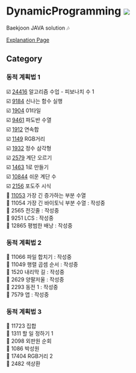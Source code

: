 # DynamicProgramming <img src = "https://img.shields.io/badge/JAVA-007396?style=for-the-badge&logo=java&logoColor=white">
Baekjoon JAVA solution :notes:

[Explanation Page](https://lunareclipse000.wordpress.com/category/%ed%94%84%eb%a1%9c%ea%b7%b8%eb%9e%98%eb%b0%8d-%ec%8a%a4%ed%84%b0%eb%94%94/%ec%9e%90%eb%a3%8c%ea%b5%ac%ec%a1%b0-%ec%8b%a4%ec%8a%b5/%eb%b0%b1%ec%a4%80/dynamic-programming/)

## Category

### 동적 계획법 1  
:ballot_box_with_check: [24416](https://lunareclipse000.wordpress.com/2024/04/05/%eb%b0%b1%ec%a4%80java-24416-%ec%95%8c%ea%b3%a0%eb%a6%ac%ec%a6%98-%ec%88%98%ec%97%85-%ed%94%bc%eb%b3%b4%eb%82%98%ec%b9%98-%ec%88%98-1/) 알고리즘 수업 - 피보나치 수 1  
:ballot_box_with_check: [9184](https://lunareclipse000.wordpress.com/2024/04/05/%eb%b0%b1%ec%a4%80java-9184-%ec%8b%a0%eb%82%98%eb%8a%94-%ed%95%a8%ec%88%98-%ec%8b%a4%ed%96%89/) 신나는 함수 실행  
:ballot_box_with_check: [1904](https://lunareclipse000.wordpress.com/2024/04/05/%eb%b0%b1%ec%a4%80java1904-01-%ed%83%80%ec%9d%bc/) 01타일  
:ballot_box_with_check: [9461](https://lunareclipse000.wordpress.com/2024/04/05/%eb%b0%b1%ec%a4%80java-9461-%ed%8c%8c%eb%8f%84%eb%b0%98-%ec%88%98%ec%97%b4/) 파도반 수열  
:ballot_box_with_check: [1912](https://lunareclipse000.wordpress.com/2024/04/06/%eb%b0%b1%ec%a4%80java-1912-%ec%97%b0%ec%86%8d%ed%95%a9/) 연속합  
:ballot_box_with_check: [1149](https://lunareclipse000.wordpress.com/2024/04/06/%eb%b0%b1%ec%a4%80java-1149-rgb-%ea%b1%b0%eb%a6%ac/) RGB거리  
:ballot_box_with_check: [1932](https://lunareclipse000.wordpress.com/2024/04/06/%eb%b0%b1%ec%a4%80java-1932-%ec%a0%95%ec%88%98-%ec%82%bc%ea%b0%81%ed%98%95/) 정수 삼각형  
:ballot_box_with_check: [2579](https://lunareclipse000.wordpress.com/2024/04/06/%eb%b0%b1%ec%a4%80java-2579-%ea%b3%84%eb%8b%a8-%ec%98%a4%eb%a5%b4%ea%b8%b0/) 계단 오르기  
:ballot_box_with_check: [1463](https://lunareclipse000.wordpress.com/2024/04/09/%eb%b0%b1%ec%a4%80java-1463-1%eb%a1%9c-%eb%a7%8c%eb%93%a4%ea%b8%b0/) 1로 만들기  
:ballot_box_with_check: [10844](https://lunareclipse000.wordpress.com/2024/04/09/%eb%b0%b1%ec%a4%80java-10844-%ec%89%ac%ec%9a%b4-%ea%b3%84%eb%8b%a8/) 쉬운 계단 수  
:ballot_box_with_check: [2156](https://lunareclipse000.wordpress.com/2024/04/10/%eb%b0%b1%ec%a4%80java-2156-%ed%8f%ac%eb%8f%84%ec%a3%bc-%ec%8b%9c%ec%8b%9d/)  포도주 시식  
:black_square_button: [11053](https://lunareclipse000.wordpress.com/2024/04/10/%eb%b0%b1%ec%a4%80java-11053-%ea%b0%80%ec%9e%a5-%ea%b8%b4-%ec%a6%9d%ea%b0%80%ed%95%98%eb%8a%94-%eb%b6%80%eb%b6%84-%ec%88%98%ec%97%b4/) 가장 긴 증가하는 부분 수열  
:black_square_button: 11054 가장 긴 바이토닉 부분 수열 : 작성중  
:black_square_button: 2565 전깃줄 : 작성중  
:black_square_button: 9251 LCS : 작성중  
:black_square_button: 12865 평범한 배낭 : 작성중  

### 동적 계획법 2  
:black_square_button: 11066 파일 합치기 : 작성중  
:black_square_button: 11049 행렬 곱셈 순서 : 작성중  
:black_square_button: 1520 내리막 길 : 작성중  
:black_square_button: 2629 양팔저울 : 작성중  
:black_square_button: 2293 동전 1 : 작성중  
:black_square_button: 7579 앱 : 작성중  

### 동적 계획법 3  
:black_square_button: 11723 집합  
:black_square_button: 1311 할 일 정하기 1  
:black_square_button: 2098 외판원 순회  
:black_square_button: 1086 박성원  
:black_square_button: 17404 RGB거리 2  
:black_square_button: 2482 색상환  
